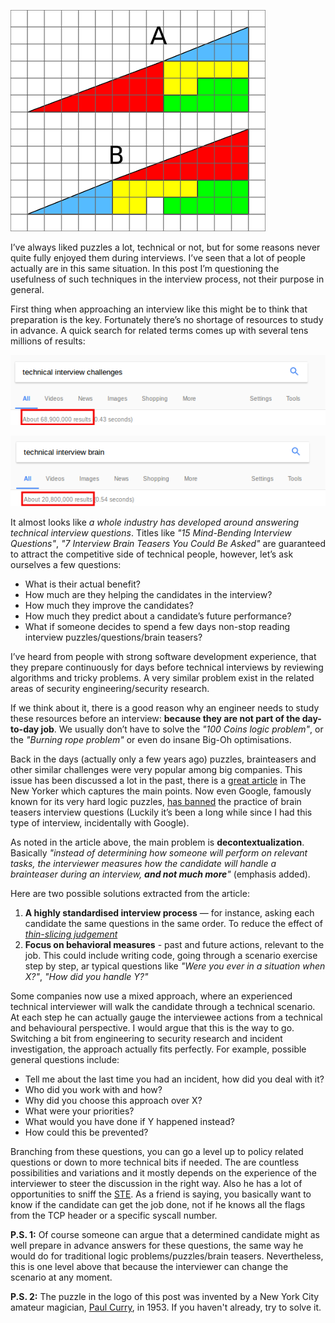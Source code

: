 ![Logo](/assets/images/bermuda-triangle.png)

I’ve always liked puzzles a lot, technical or not, but for some reasons never quite fully enjoyed them during 
interviews. I’ve seen that a lot of people actually are in this same situation. 
In this post I’m questioning the usefulness of such techniques in the interview process, 
not their purpose in general.
 
First thing when approaching an interview like this might be to think that preparation is the key. 
Fortunately there’s no shortage of resources to study in advance. 
A quick search for related terms comes up with several tens millions of results:

![Search results](/assets/images/search1.png)

![More search results](/assets/images/search2.png)

It almost looks like *a whole industry has developed around answering technical interview questions*. 
Titles like *"15 Mind-Bending Interview Questions"*, *"7 Interview Brain Teasers You Could Be Asked"* 
are guaranteed to attract the competitive side of technical people, however, let’s ask ourselves a few questions:
* What is their actual benefit? 
* How much are they helping the candidates in the interview? 
* How much they improve the candidates?
* How much they predict about a candidate’s future performance?
* What if someone decides to spend a few days non-stop reading interview puzzles/questions/brain teasers?
 
I’ve heard from people with strong software development experience, that they prepare continuously for days 
before technical interviews by reviewing algorithms and tricky problems. A very similar problem exist in the related areas of security engineering/security research. 
 
If we think about it, there is a good reason why an engineer needs to study these resources before an interview: **because they are not part of the day-to-day job**. We usually don’t have to solve the *"100 Coins logic problem"*, or the *"Burning rope problem"* or even do insane Big-Oh optimisations.
 
Back in the days (actually only a few years ago) puzzles, brainteasers and other similar challenges were very popular among big companies. This issue has been discussed a lot in the past, there is a [great article](http://www.newyorker.com/tech/elements/why-brainteasers-dont-belong-in-job-interviews) in The New Yorker which captures the main points. Now even Google, famously known for its very hard logic puzzles, [has banned](http://www.businessinsider.com/answers-to-google-interview-questions-2011-11) the practice of brain teasers interview questions (Luckily it’s been a long while since I had this type of interview, incidentally with Google).

As noted in the article above, the main problem is **decontextualization**. Basically *"instead of determining how someone will perform on relevant tasks, the interviewer measures how the candidate will handle a brainteaser during an interview, **and not much more**"* (emphasis added).  

Here are two possible solutions extracted from the article:
1. **A highly standardised interview process** — for instance, asking each candidate the same questions in the same order. To reduce the effect of [*thin-slicing judgement*](https://en.wikipedia.org/wiki/Thin-slicing)
2. **Focus on behavioral measures** - past and future actions, relevant to the job. This could include writing code, going through a scenario exercise step by step, ar typical questions like *"Were you ever in a situation when X?"*, *"How did you handle Y?"*

Some companies now use a mixed approach, where an experienced technical interviewer will walk the candidate through a technical scenario. At each step he can actually gauge the interviewee actions from a technical and behavioural perspective. I would argue that this is the way to go. Switching a bit from engineering to security research and incident investigation, the approach actually fits perfectly. For example, possible general questions include:
* Tell me about the last time you had an incident, how did you deal with it?
* Who did you work with and how?
* Why did you choose this approach over X?
* What were your priorities? 
* What would you have done if Y happened instead?  
* How could this be prevented? 

Branching from these questions, you can go a level up to policy related questions or down to more technical bits if needed. The are countless possibilities and variations and it mostly depends on the experience of the interviewer to steer the discussion in the right way. Also he has a lot of opportunities to sniff the [STE](https://techcrunch.com/2015/03/08/on-secretly-terrible-engineers/). As a friend is saying, you basically want to know if the candidate can get the job done, not if he knows all the flags from the TCP header or a specific syscall number.

**P.S. 1:** Of course someone can argue that a determined candidate might as well prepare in advance answers for these questions, the same way he would do for traditional logic problems/puzzles/brain teasers. Nevertheless, this is one level above that because the interviewer can change the scenario at any moment.

**P.S. 2:** The puzzle in the logo of this post was invented by a New York City amateur magician, [Paul Curry](https://en.wikipedia.org/wiki/Paul_Curry), in 1953. If you haven't already, try to solve it.

